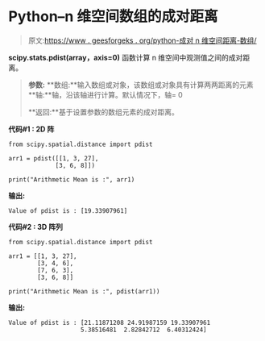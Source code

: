 # Python–n 维空间数组的成对距离

> 原文:[https://www . geesforgeks . org/python-成对 n 维空间距离-数组/](https://www.geeksforgeeks.org/python-pairwise-distances-of-n-dimensional-space-array/)

**scipy.stats.pdist(array，axis=0)** 函数计算 n 维空间中观测值之间的成对距离。

> **参数:**
> **数组:**输入数组或对象，该数组或对象具有计算两两距离的元素
> **轴:**轴，沿该轴进行计算。默认情况下，轴= 0
> 
> **返回:**基于设置参数的数组元素的成对距离。

**代码#1 : 2D 阵**

```
from scipy.spatial.distance import pdist

arr1 = pdist([[1, 3, 27], 
             [3, 6, 8]]) 

print("Arithmetic Mean is :", arr1) 
```

**输出:**

```
Value of pdist is : [19.33907961]

```

**代码#2 : 3D 阵列**

```
from scipy.spatial.distance import pdist

arr1 = [[1, 3, 27],  
        [3, 4, 6],  
        [7, 6, 3],  
        [3, 6, 8]]  

print("Arithmetic Mean is :", pdist(arr1))  
```

**输出:**

```
Value of pdist is : [21.11871208 24.91987159 19.33907961  
                    5.38516481  2.82842712  6.40312424]

```